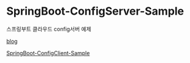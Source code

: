 # SpringBoot-ConfigServer-Sample
스프링부트 클라우드 config서버 예제

[blog](http://handcoding.tistory.com/186)

[SpringBoot-ConfigClient-Sample](https://github.com/SeungHwan-Lee/SpringBoot-ConfigClient-Sample)
